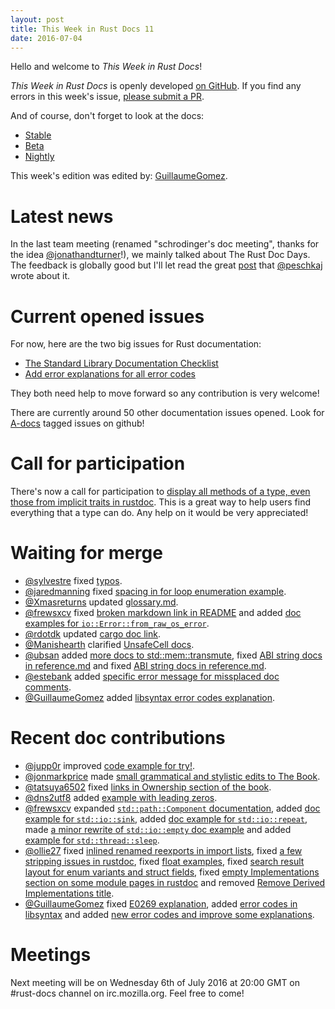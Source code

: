 ```yaml
---
layout: post
title: This Week in Rust Docs 11
date: 2016-07-04
---
```


Hello and welcome to *This Week in Rust Docs*!

*This Week in Rust Docs* is openly developed [on GitHub](https://github.com/GuillaumeGomez/this-week-in-rust-docs).
If you find any errors in this week's issue, [please submit a PR](https://github.com/GuillaumeGomez/this-week-in-rust-docs/pulls).

And of course, don't forget to look at the docs:

* [Stable](https://doc.rust-lang.org/)
* [Beta](http://doc.rust-lang.org/beta/)
* [Nightly](http://doc.rust-lang.org/nightly/)

This week's edition was edited by: [GuillaumeGomez](https://github.com/GuillaumeGomez).

# Latest news

In the last team meeting (renamed "schrodinger's doc meeting", thanks for the idea [@jonathandturner](https://github.com/jonathandturner)!), we mainly talked about The Rust Doc Days. The feedback is globally good but I'll let read the great [post](https://facility9.com/2016/07/rust-doc-days-follow-up/) that [@peschkaj](https://github.com/peschkaj) wrote about it.

# Current opened issues

For now, here are the two big issues for Rust documentation:

* [The Standard Library Documentation Checklist](https://github.com/rust-lang/rust/issues/29329)
* [Add error explanations for all error codes](https://github.com/rust-lang/rust/issues/32777)

They both need help to move forward so any contribution is very welcome!

There are currently around 50 other documentation issues opened. Look for [A-docs](https://github.com/rust-lang/rust/issues?q=is%3Aopen+is%3Aissue+label%3AA-docs) tagged issues on github!

# Call for participation

There's now a call for participation to [display all methods of a type, even those from implicit traits in rustdoc](https://github.com/rust-lang/rust/issues/33772). This is a great way to help users find everything that a type can do. Any help on it would be very appreciated!

# Waiting for merge

* [@sylvestre](https://github.com/sylvestre) fixed [typos](https://github.com/rust-lang/rust/pull/34626).
* [@jaredmanning](https://github.com/jaredmanning) fixed [spacing in for loop enumeration example](https://github.com/rust-lang/rust/pull/34625).
* [@Xmasreturns](https://github.com/Xmasreturns) updated [glossary.md](https://github.com/rust-lang/rust/pull/34602).
* [@frewsxcv](https://github.com/frewsxcv) fixed [broken markdown link in README](https://github.com/rust-lang/rust/pull/34619) and added [doc examples for `io::Error::from_raw_os_error`](https://github.com/rust-lang/rust/pull/34612).
* [@rdotdk](https://github.com/rdotdk) updated [cargo doc link](https://github.com/rust-lang/rust/pull/34615).
* [@Manishearth](https://github.com/Manishearth) clarified [UnsafeCell docs](https://github.com/rust-lang/rust/pull/34520).
* [@ubsan](https://github.com/ubsan) added [more docs to std::mem::transmute](https://github.com/rust-lang/rust/pull/34609), fixed [ABI string docs in reference.md](https://github.com/rust-lang/rust/pull/34461) and fixed [ABI string docs in reference.md](https://github.com/rust-lang/rust/pull/34461).
* [@estebank](https://github.com/estebank) added [specific error message for missplaced doc comments](https://github.com/rust-lang/rust/pull/33922).
* [@GuillaumeGomez](https://github.com/GuillaumeGomez) added [libsyntax error codes explanation](https://github.com/rust-lang/rust/pull/34637).

# Recent doc contributions

* [@jupp0r](https://github.com/jupp0r) improved [code example for try!](https://github.com/rust-lang/rust/pull/34540).
* [@jonmarkprice](https://github.com/jonmarkprice) made [small grammatical and stylistic edits to The Book](https://github.com/rust-lang/rust/pull/34532).
* [@tatsuya6502](https://github.com/tatsuya6502) fixed [links in Ownership section of the book](https://github.com/rust-lang/rust/pull/34442).
* [@dns2utf8](https://github.com/dns2utf8) added [example with leading zeros](https://github.com/rust-lang/rust/pull/34462).
* [@frewsxcv](https://github.com/frewsxcv) expanded [`std::path::Component` documentation](https://github.com/rust-lang/rust/pull/34475), added [doc example for `std::io::sink`](https://github.com/rust-lang/rust/pull/34524), added [doc example for `std::io::repeat`](https://github.com/rust-lang/rust/pull/34518), made [a minor rewrite of `std::io::empty` doc example](https://github.com/rust-lang/rust/pull/34517) and added [example for `std::thread::sleep`](https://github.com/rust-lang/rust/pull/34406).
* [@ollie27](https://github.com/ollie27) fixed [inlined renamed reexports in import lists](https://github.com/rust-lang/rust/pull/34479), fixed [a few stripping issues in rustdoc](https://github.com/rust-lang/rust/pull/34513), fixed [float examples](https://github.com/rust-lang/rust/pull/34415), fixed [search result layout for enum variants and struct fields](https://github.com/rust-lang/rust/pull/34477), fixed [empty Implementations section on some module pages in rustdoc](https://github.com/rust-lang/rust/pull/34536) and removed [Remove Derived Implementations title](https://github.com/rust-lang/rust/pull/34105).
* [@GuillaumeGomez](https://github.com/GuillaumeGomez) fixed [E0269 explanation](https://github.com/rust-lang/rust/pull/34471), added [error codes in libsyntax](https://github.com/rust-lang/rust/pull/34531) and added [new error codes and improve some explanations](https://github.com/rust-lang/rust/pull/34467).

# Meetings

Next meeting will be on Wednesday 6th of July 2016 at 20:00 GMT on #rust-docs channel on irc.mozilla.org. Feel free to come!
